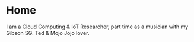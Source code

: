 # Home
I am a Cloud Computing & IoT Researcher, part time as a musician with my Gibson SG. Ted & Mojo Jojo lover.